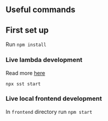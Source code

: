 ## Useful commands

## First set up
Run `npm install`

### Live lambda development
Read more [here](https://docs.sst.dev/live-lambda-development)

`npx sst start`


### Live local frontend development

In `frontend` directory run `npm start`
